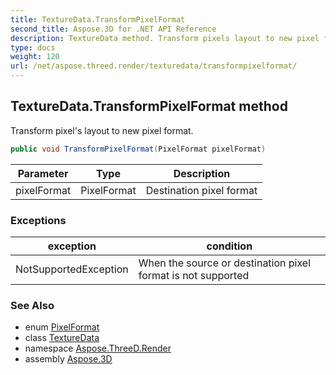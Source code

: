 ```yaml
---
title: TextureData.TransformPixelFormat
second_title: Aspose.3D for .NET API Reference
description: TextureData method. Transform pixels layout to new pixel format
type: docs
weight: 120
url: /net/aspose.threed.render/texturedata/transformpixelformat/
---
```

## TextureData.TransformPixelFormat method

Transform pixel's layout to new pixel format.

```csharp
public void TransformPixelFormat(PixelFormat pixelFormat)
```

| Parameter | Type | Description |
| --- | --- | --- |
| pixelFormat | PixelFormat | Destination pixel format |

### Exceptions

| exception | condition |
| --- | --- |
| NotSupportedException | When the source or destination pixel format is not supported |

### See Also

* enum [PixelFormat](../../pixelformat/)
* class [TextureData](../)
* namespace [Aspose.ThreeD.Render](../../texturedata/)
* assembly [Aspose.3D](../../../)


